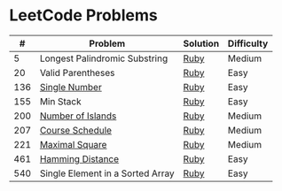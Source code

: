 # LeetCode Problems

| #   | Problem                          | Solution     | Difficulty |
| --- | -------------------------------- | ------------ | ---------- |
| 5   | Longest Palindromic Substring    | [Ruby][s5]   | Medium     |
| 20  | Valid Parentheses                | [Ruby][s20]  | Easy       |
| 136 | [Single Number][q136]            | [Ruby][s136] | Easy       |
| 155 | Min Stack                        | [Ruby][s155] | Easy       |
| 200 | [Number of Islands][q200]        | [Ruby][s200] | Medium     |
| 207 | [Course Schedule][q207]          | [Ruby][s207] | Medium     |
| 221 | [Maximal Square][q221]           | [Ruby][s221] | Medium     |
| 461 | [Hamming Distance][q461]         | [Ruby][s461] | Easy       |
| 540 | Single Element in a Sorted Array | [Ruby][s540] | Easy       |

[q136]:https://leetcode.com/problems/single-number/description/
[q200]:https://leetcode.com/problems/number-of-islands/description/
[q207]:https://leetcode.com/problems/course-schedule/description/
[q221]:https://leetcode.com/problems/maximal-square/description/
[q461]:https://leetcode.com/problems/hamming-distance/description/

[s5]:./longest_palindromic_substring.rb
[s20]:./valid_parentheses.rb
[s136]:./single_number.rb
[s155]:./min_stack.rb
[s200]:./number_of_islands.rb
[s207]:./course_schedule.rb
[s221]:./maximal_square.rb
[s461]:./hamming_distance.rb
[s540]:./single_element_sorted_array.rb
